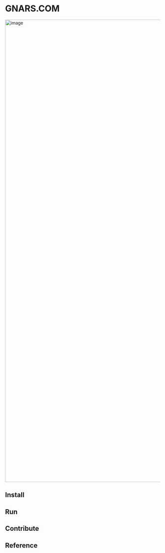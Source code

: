 # GNARS.COM 

<img width="1500" alt="image" src="https://github.com/gnars-dao/gnarsdotcom/assets/116202536/fd4f0722-3590-4422-89f8-06b113a1235e">

## Install 

## Run 

## Contribute 

## Reference 





